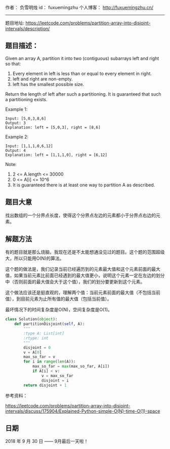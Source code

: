作者： 		负雪明烛 
id：				fuxuemingzhu
个人博客：	http://fuxuemingzhu.cn/

---

题目地址: https://leetcode.com/problems/partition-array-into-disjoint-intervals/description/

## 题目描述：

Given an array A, partition it into two (contiguous) subarrays left and right so that:

1. Every element in left is less than or equal to every element in right.
1. left and right are non-empty.
1. left has the smallest possible size.

Return the length of left after such a partitioning.  It is guaranteed that such a partitioning exists.

 

Example 1:

    Input: [5,0,3,8,6]
    Output: 3
    Explanation: left = [5,0,3], right = [8,6]

Example 2:

    Input: [1,1,1,0,6,12]
    Output: 4
    Explanation: left = [1,1,1,0], right = [6,12]
 

Note:

1. 2 <= A.length <= 30000
1. 0 <= A[i] <= 10^6
1. It is guaranteed there is at least one way to partition A as described.


## 题目大意

找出数组的一个分界点长度，使得这个分界点左边的元素都小于分界点右边的元素。

## 解题方法

有的题目就是那么烧脑，我现在还是不太能想通没见过的题目。这个题的范围超级大，所以只能用O(N)的算法。

这个题的做法是，我们记录当前已经遍历到的元素最大值和这个元素前面的最大值，如果当前元素比前面已经遇到的最大值更小，说明这个元素一定在左边的划分中（否则前面的最大值会大于这个值），我们的划分要更新到这个元素。

这个做法应该还是挺直观的，理解两个值：当前元素前面的最大值（不包括当前值），到目前元素为止所有值的最大值（包括当前值）。

最坏情况下的时间复杂度是O(N)，空间复杂度是O(1)。

```python
class Solution(object):
    def partitionDisjoint(self, A):
        """
        :type A: List[int]
        :rtype: int
        """
        disjoint = 0
        v = A[0]
        max_so_far = v
        for i in range(len(A)):
            max_so_far = max(max_so_far, A[i])
            if A[i] < v:
                v = max_so_far
                disjoint = i
        return disjoint + 1
```

参考资料：

https://leetcode.com/problems/partition-array-into-disjoint-intervals/discuss/175904/Explained-Python-simple-O(N)-time-O(1)-space

## 日期

2018 年 9 月 30 日 —— 9月最后一天啦！
